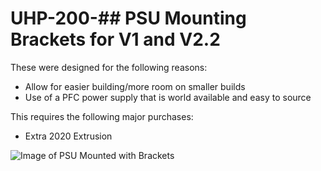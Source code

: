 # UHP-200-## PSU Mounting Brackets for V1 and V2.2
These were designed for the following reasons:
 - Allow for easier building/more room on smaller builds
 - Use of a PFC power supply that is world available and easy to source
 
 This requires the following major purchases:
  - Extra 2020 Extrusion

 ![Image of PSU Mounted with Brackets](https://raw.githubusercontent.com/Annex-Engineering/VORON_V2_Mods/master/VORON_V2/UHP-200-%23%23_PSU_Mounting_Brackets/Images/Brackets_In_Use.png)